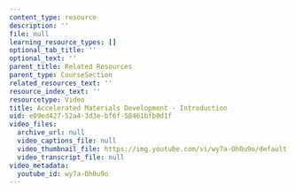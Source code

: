 ```yaml
---
content_type: resource
description: ''
file: null
learning_resource_types: []
optional_tab_title: ''
optional_text: ''
parent_title: Related Resources
parent_type: CourseSection
related_resources_text: ''
resource_index_text: ''
resourcetype: Video
title: Accelerated Materials Development - Introduction
uid: e09ed427-52a4-3d3e-bf6f-58461bfb0d1f
video_files:
  archive_url: null
  video_captions_file: null
  video_thumbnail_file: https://img.youtube.com/vi/wy7a-Oh0u9o/default.jpg
  video_transcript_file: null
video_metadata:
  youtube_id: wy7a-Oh0u9o
---
```

